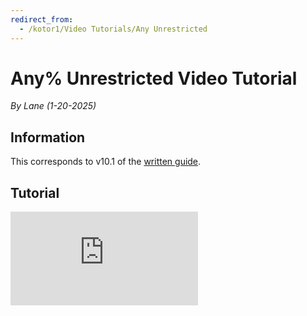 ```yaml
---
redirect_from:
  - /kotor1/Video Tutorials/Any Unrestricted
---
```


# Any% Unrestricted Video Tutorial

*By Lane (1-20-2025)*

## Information

This corresponds to v10.1 of the [written guide](<../Route Guides/Any%25 Unrestricted>).

## Tutorial

<div class="video-container">
    <iframe title="YouTube video player" src="https://www.youtube.com/embed/1o-fRR2RD_g" frameborder="0"></iframe>
</div>
